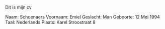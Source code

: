 Dit is mijn cv

Naam: Schoenaers
Voornaam: Emiel
Geslacht: Man
Geboorte: 12 Mei 1994
Taal: Nederlands
Plaats: Karel Stroostraat 8



